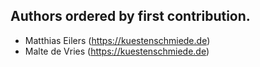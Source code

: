 ## Authors ordered by first contribution.

- Matthias Eilers (https://kuestenschmiede.de)
- Malte de Vries (https://kuestenschmiede.de)
